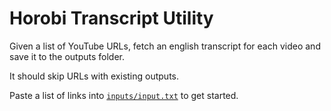 # Horobi Transcript Utility

Given a list of YouTube URLs, fetch an english transcript for each video and save it to the outputs folder.

It should skip URLs with existing outputs.

Paste a list of links into [`inputs/input.txt`](inputs/input.txt) to get started.